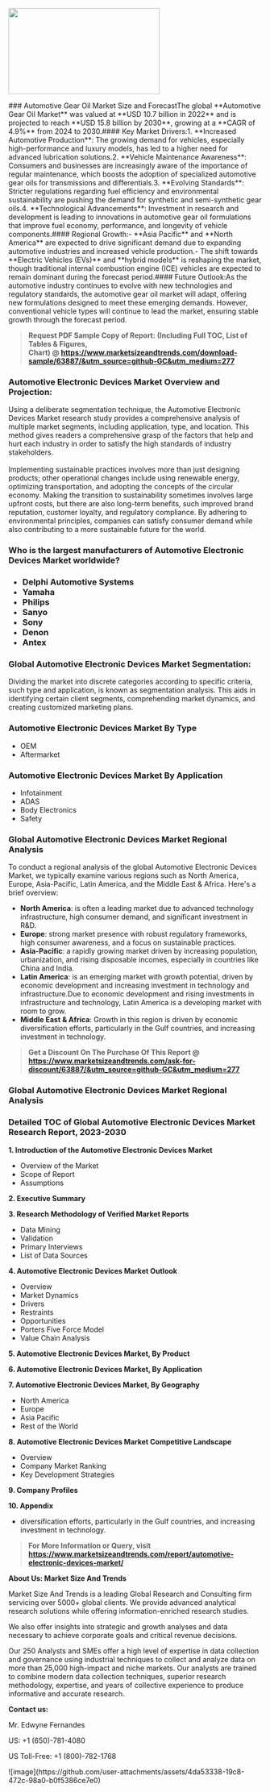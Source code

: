 <p><img class="alignnone size-medium wp-image-20088" src="https://ffe5etoiles.com/wp-content/uploads/2024/12/MST1-300x171.png" alt="" width="300" height="171" /></p>### Automotive Gear Oil Market Size and ForecastThe global **Automotive Gear Oil Market** was valued at **USD 10.7 billion in 2022** and is projected to reach **USD 15.8 billion by 2030**, growing at a **CAGR of 4.9%** from 2024 to 2030.#### Key Market Drivers:1. **Increased Automotive Production**: The growing demand for vehicles, especially high-performance and luxury models, has led to a higher need for advanced lubrication solutions.2. **Vehicle Maintenance Awareness**: Consumers and businesses are increasingly aware of the importance of regular maintenance, which boosts the adoption of specialized automotive gear oils for transmissions and differentials.3. **Evolving Standards**: Stricter regulations regarding fuel efficiency and environmental sustainability are pushing the demand for synthetic and semi-synthetic gear oils.4. **Technological Advancements**: Investment in research and development is leading to innovations in automotive gear oil formulations that improve fuel economy, performance, and longevity of vehicle components.#### Regional Growth:- **Asia Pacific** and **North America** are expected to drive significant demand due to expanding automotive industries and increased vehicle production.- The shift towards **Electric Vehicles (EVs)** and **hybrid models** is reshaping the market, though traditional internal combustion engine (ICE) vehicles are expected to remain dominant during the forecast period.#### Future Outlook:As the automotive industry continues to evolve with new technologies and regulatory standards, the automotive gear oil market will adapt, offering new formulations designed to meet these emerging demands. However, conventional vehicle types will continue to lead the market, ensuring stable growth through the forecast period.</p><blockquote id="" class=""><strong>Request PDF Sample Copy of Report: (Including Full TOC, List of Tables &amp; Figures, Chart)&nbsp;@&nbsp;<strong><a href="https://www.marketsizeandtrends.com/download-sample/63887/&utm_source=github-GC&utm_medium=277" target="_blank">https://www.marketsizeandtrends.com/download-sample/63887/&utm_source=github-GC&utm_medium=277</a></strong></strong></blockquote><h3 id="" class="">Automotive Electronic Devices Market&nbsp;Overview and Projection:</h3><p id="" class="">Using a deliberate segmentation technique, the Automotive Electronic Devices Market research study provides a comprehensive analysis of multiple market segments, including application, type, and location. This method gives readers a comprehensive grasp of the factors that help and hurt each industry in order to satisfy the high standards of industry stakeholders. <br /> <br />Implementing sustainable practices involves more than just designing products; other operational changes include using renewable energy, optimizing transportation, and adopting the concepts of the circular economy. Making the transition to sustainability sometimes involves large upfront costs, but there are also long-term benefits, such improved brand reputation, customer loyalty, and regulatory compliance. By adhering to environmental principles, companies can satisfy consumer demand while also contributing to a more sustainable future for the world.</p><h3 id="" class="">Who is the largest manufacturers of&nbsp;Automotive Electronic Devices Market worldwide?</h3><h3 class=""><p><ul><li>Delphi Automotive Systems </li><li> Yamaha </li><li> Philips </li><li> Sanyo </li><li> Sony </li><li> Denon </li><li> Antex</li></ul></p></h3><h3 id="" class="">Global&nbsp;Automotive Electronic Devices Market Segmentation:</h3><p id="" class="">Dividing the market into discrete categories according to specific criteria, such type and application, is known as segmentation analysis. This aids in identifying certain client segments, comprehending market dynamics, and creating customized marketing plans.</p><h3 id="" class="">Automotive Electronic Devices Market&nbsp;By Type</h3><p><p><ul><li>OEM </li><li> Aftermarket</p></li></ul></p></p><h3 id="" class="">Automotive Electronic Devices Market&nbsp;By Application</h3><p class=""><p><ul><li>Infotainment </li><li> ADAS </li><li> Body Electronics </li><li> Safety</li></ul></p></p><h3 id="" class="">Global Automotive Electronic Devices Market Regional Analysis</h3><p id="" class="">To conduct a regional analysis of the global Automotive Electronic Devices Market, we typically examine various regions such as North America, Europe, Asia-Pacific, Latin America, and the Middle East &amp; Africa. Here's a brief overview:</p><ul><li><strong>North America</strong>: is often a leading market due to advanced technology infrastructure, high consumer demand, and significant investment in R&amp;D.</li><li><strong>Europe</strong>: strong market presence with robust regulatory frameworks, high consumer awareness, and a focus on sustainable practices.</li><li><strong>Asia-Pacific</strong>: a rapidly growing market driven by increasing population, urbanization, and rising disposable incomes, especially in countries like China and India.</li><li><strong>Latin America</strong>: is an emerging market with growth potential, driven by economic development and increasing investment in technology and infrastructure.Due to economic development and rising investments in infrastructure and technology, Latin America is a developing market with room to grow.</li><li><strong>Middle East &amp; Africa</strong>: Growth in this region is driven by economic diversification efforts, particularly in the Gulf countries, and increasing investment in technology.</li></ul><blockquote id="" class=""><strong>Get a Discount On The Purchase Of This Report @ <strong><a href="https://www.marketsizeandtrends.com/ask-for-discount/63887/&utm_source=github-GC&utm_medium=277" target="_blank">https://www.marketsizeandtrends.com/ask-for-discount/63887/&utm_source=github-GC&utm_medium=277</a></strong></strong></blockquote><h3 id="" class="">Global Automotive Electronic Devices Market Regional Analysis</h3><h3 id="" class="">Detailed TOC of Global Automotive Electronic Devices Market Research Report, 2023-2030</h3><p id="" class=""><strong>1. Introduction of the Automotive Electronic Devices Market</strong></p><ul><li>Overview of the Market</li><li>Scope of Report</li><li>Assumptions</li></ul><p id="" class=""><strong>2. Executive Summary</strong></p><p id="" class=""><strong>3. Research Methodology of Verified Market Reports</strong></p><ul><li>Data Mining</li><li>Validation</li><li>Primary Interviews</li><li>List of Data Sources</li></ul><p id="" class=""><strong>4. Automotive Electronic Devices Market Outlook</strong></p><ul><li>Overview</li><li>Market Dynamics</li><li>Drivers</li><li>Restraints</li><li>Opportunities</li><li>Porters Five Force Model</li><li>Value Chain Analysis</li></ul><p id="" class=""><strong>5. Automotive Electronic Devices Market, By Product</strong></p><p id="" class=""><strong>6. Automotive Electronic Devices Market, By Application</strong></p><p id="" class=""><strong>7. Automotive Electronic Devices Market, By Geography</strong></p><ul><li>North America</li><li>Europe</li><li>Asia Pacific</li><li>Rest of the World</li></ul><p id="" class=""><strong>8. Automotive Electronic Devices Market Competitive Landscape</strong></p><ul><li>Overview</li><li>Company Market Ranking</li><li>Key Development Strategies</li></ul><p id="" class=""><strong>9. Company Profiles</strong></p><p id="" class=""><strong>10. Appendix</strong></p><ul><li>diversification efforts, particularly in the Gulf countries, and increasing investment in technology.</li></ul><blockquote id="" class=""><strong>For More Information or Query, visit <strong><strong><a href="https://www.marketsizeandtrends.com/report/automotive-electronic-devices-market/" target="_blank">https://www.marketsizeandtrends.com/report/automotive-electronic-devices-market/</a></strong></strong></strong></blockquote><p id="" class=""><strong>About Us: Market Size And Trends</strong></p><p id="" class="">Market Size And Trends is a leading Global Research and Consulting firm servicing over 5000+ global clients. We provide advanced analytical research solutions while offering information-enriched research studies.</p><p id="" class="">We also offer insights into strategic and growth analyses and data necessary to achieve corporate goals and critical revenue decisions.</p><p id="" class="">Our 250 Analysts and SMEs offer a high level of expertise in data collection and governance using industrial techniques to collect and analyze data on more than 25,000 high-impact and niche markets. Our analysts are trained to combine modern data collection techniques, superior research methodology, expertise, and years of collective experience to produce informative and accurate research.</p><p id="" class=""><strong>Contact us:</strong></p><p id="" class="">Mr. Edwyne Fernandes</p><p id="" class="">US: +1 (650)-781-4080</p><p id="" class="">US Toll-Free: +1 (800)-782-1768</p>
![image](https://github.com/user-attachments/assets/4da53338-19c8-472c-98a0-b0f5386ce7e0)
